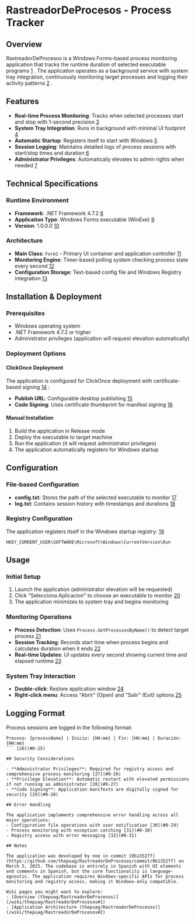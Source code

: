 # RastreadorDeProcesos - Process Tracker

## Overview

RastreadorDeProcesos is a Windows Forms-based process monitoring application that tracks the runtime duration of selected executable programs [1](#0-0) . The application operates as a background service with system tray integration, continuously monitoring target processes and logging their activity patterns [2](#0-1) .

## Features

- **Real-time Process Monitoring**: Tracks when selected processes start and stop with 1-second precision [3](#0-2) 
- **System Tray Integration**: Runs in background with minimal UI footprint [4](#0-3) 
- **Automatic Startup**: Registers itself to start with Windows [5](#0-4) 
- **Session Logging**: Maintains detailed logs of process sessions with start/stop times and duration [6](#0-5) 
- **Administrator Privileges**: Automatically elevates to admin rights when needed [7](#0-6) 

## Technical Specifications

### Runtime Environment
- **Framework**: .NET Framework 4.7.2 [8](#0-7) 
- **Application Type**: Windows Forms executable (WinExe) [9](#0-8) 
- **Version**: 1.0.0.0 [10](#0-9) 

### Architecture
- **Main Class**: `Form1` - Primary UI container and application controller [11](#0-10) 
- **Monitoring Engine**: Timer-based polling system checking process state every second [12](#0-11) 
- **Configuration Storage**: Text-based config file and Windows Registry integration [13](#0-12) 

## Installation & Deployment

### Prerequisites
- Windows operating system
- .NET Framework 4.7.2 or higher
- Administrator privileges (application will request elevation automatically)

### Deployment Options

#### ClickOnce Deployment
The application is configured for ClickOnce deployment with certificate-based signing [14](#0-13) :
- **Publish URL**: Configurable desktop publishing [15](#0-14) 
- **Code Signing**: Uses certificate thumbprint for manifest signing [16](#0-15) 

#### Manual Installation
1. Build the application in Release mode
2. Deploy the executable to target machine
3. Run the application (it will request administrator privileges)
4. The application automatically registers for Windows startup

## Configuration

### File-based Configuration
- **config.txt**: Stores the path of the selected executable to monitor [17](#0-16) 
- **log.txt**: Contains session history with timestamps and durations [18](#0-17) 

### Registry Configuration
The application registers itself in the Windows startup registry: [19](#0-18) 
```
HKEY_CURRENT_USER\SOFTWARE\Microsoft\Windows\CurrentVersion\Run
```

## Usage

### Initial Setup
1. Launch the application (administrator elevation will be requested)
2. Click "Selecciona Aplicacion" to choose an executable to monitor [20](#0-19) 
3. The application minimizes to system tray and begins monitoring

### Monitoring Operations
- **Process Detection**: Uses `Process.GetProcessesByName()` to detect target process [21](#0-20) 
- **Session Tracking**: Records start time when process begins and calculates duration when it ends [22](#0-21) 
- **Real-time Updates**: UI updates every second showing current time and elapsed runtime [23](#0-22) 

### System Tray Interaction
- **Double-click**: Restore application window [24](#0-23) 
- **Right-click menu**: Access "Abrir" (Open) and "Salir" (Exit) options [25](#0-24) 

## Logging Format

Process sessions are logged in the following format:
```
Proceso: {processName} | Inicio: {HH:mm} | Fin: {HH:mm} | Duración: {HH:mm}
``` [26](#0-25) 

## Security Considerations

- **Administrator Privileges**: Required for registry access and comprehensive process monitoring [27](#0-26) 
- **Privilege Elevation**: Automatic restart with elevated permissions if not running as administrator [28](#0-27) 
- **Code Signing**: Application manifests are digitally signed for security [29](#0-28) 

## Error Handling

The application implements comprehensive error handling across all major operations:
- Configuration file operations with user notification [30](#0-29) 
- Process monitoring with exception catching [31](#0-30) 
- Registry access with error messaging [32](#0-31) 

## Notes

The application was developed by noe in commit [0b13527f](https://github.com/thepuag/RastreadorDeProcesos/commit/0b13527f) on March 5, 2025. The codebase is entirely in Spanish with UI elements and comments in Spanish, but the core functionality is language-agnostic. The application requires Windows-specific APIs for process monitoring and registry access, making it Windows-only compatible.

Wiki pages you might want to explore:
- [Overview (thepuag/RastreadorDeProcesos)](/wiki/thepuag/RastreadorDeProcesos#1)
- [Application Architecture (thepuag/RastreadorDeProcesos)](/wiki/thepuag/RastreadorDeProcesos#2)
